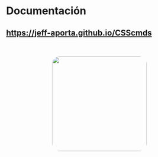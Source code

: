 # Documentación
## <a href="https://jeff-aporta.github.io/CSScmds" target="_blank">https://jeff-aporta.github.io/CSScmds</a>
<br/>
<br/>
<center>
    <img 
        src="https://jeff-aporta.github.io/CSScmds/src/img/logo.jpeg" 
        width="256"
        style="border-radius:20px"
    />
</center>